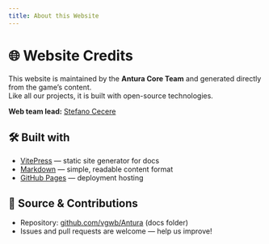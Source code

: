 ```yaml
---
title: About this Website
---
```


# 🌐 Website Credits

This website is maintained by the **Antura Core Team** and generated directly from the game’s content.  
Like all our projects, it is built with open-source technologies.

**Web team lead:** [Stefano Cecere](https://github.com/StefanoCecere/)

## 🛠️ Built with

- [VitePress](https://vitepress.dev) — static site generator for docs  
- [Markdown](https://www.markdownguide.org) — simple, readable content format  
- [GitHub Pages](https://docs.github.com/en/pages) — deployment hosting  

## 📂 Source & Contributions

- Repository: [github.com/vgwb/Antura](https://github.com/vgwb/Antura) (docs folder)  
- Issues and pull requests are welcome — help us improve!  
